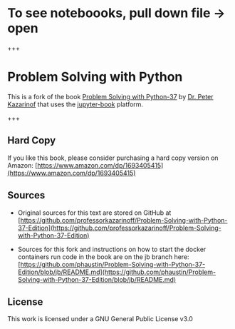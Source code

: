 # To see noteboooks, pull down file -> open

+++

# Problem Solving with Python 

This is a fork of the book [Problem Solving with Python-37](https://github.com/professorkazarinoff/Problem-Solving-with-Python-37-Edition) by [Dr. Peter Kazarinof](https://github.com/ProfessorKazarinoff) 
that uses the [jupyter-book](https://jupyterbook.org/intro.html) platform.

+++

## Hard Copy

If you like this book, please consider purchasing a hard copy version on Amazon: [https://www.amazon.com/dp/1693405415](https://www.amazon.com/dp/1693405415)

## Sources

* Original sources for this text are stored on GitHub at [https://github.com/professorkazarinoff/Problem-Solving-with-Python-37-Edition](https://github.com/professorkazarinoff/Problem-Solving-with-Python-37-Edition)

* Sources for this fork and instructions on how to start the docker containers run code in the book are on the jb branch here: [https://github.com/phaustin/Problem-Solving-with-Python-37-Edition/blob/jb/README.md](https://github.com/phaustin/Problem-Solving-with-Python-37-Edition/blob/jb/README.md)

## License

This work is licensed under a GNU General Public License v3.0
